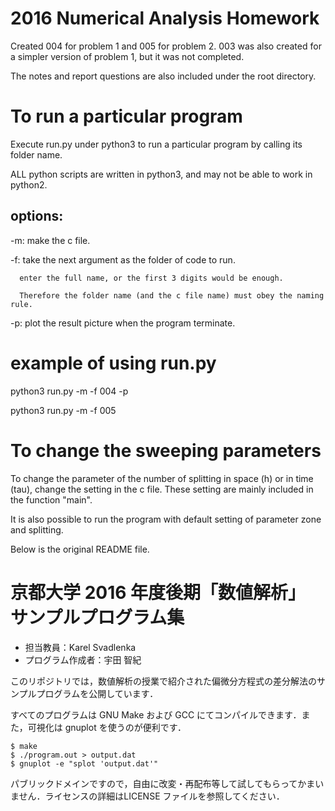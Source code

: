 # 2016 Numerical Analysis Homework

Created 004 for problem 1 and 005 for problem 2.
003 was also created for a simpler version of problem 1, but it was not completed.

The notes and report questions are also included under the root directory.

# To run a particular program 

Execute run.py under python3 to run a particular program by calling its folder name.

ALL python scripts are written in python3, and may not be able to work in python2.

## options:

  -m: make the c file.


  -f: take the next argument as the folder of code to run.

      enter the full name, or the first 3 digits would be enough.

      Therefore the folder name (and the c file name) must obey the naming rule.

  -p: plot the result picture when the program terminate.  


# example of using run.py

python3 run.py -m -f 004 -p

python3 run.py -m -f 005

# To change the sweeping parameters

To change the parameter of the number of splitting in space (h) or in time (tau), change the setting in the c file. These setting are mainly included in the function "main".

It is also possible to run the program with default setting of parameter zone and splitting.

Below is the original README file.

# 京都大学 2016 年度後期「数値解析」 サンプルプログラム集
- 担当教員：Karel Svadlenka
- プログラム作成者：宇田 智紀

このリポジトリでは，数値解析の授業で紹介された偏微分方程式の差分解法のサンプルプログラムを公開しています．

すべてのプログラムは GNU Make および GCC にてコンパイルできます．また，可視化は gnuplot を使うのが便利です．

```
$ make
$ ./program.out > output.dat
$ gnuplot -e "splot 'output.dat'"
```

パブリックドメインですので，自由に改変・再配布等して試してもらってかまいません．ライセンスの詳細はLICENSE ファイルを参照してください．

